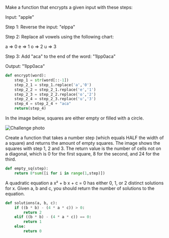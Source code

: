 Make a function that encrypts a given input with these steps:

Input: "apple"

Step 1: Reverse the input: "elppa"

Step 2: Replace all vowels using the following chart:

a => 0
e => 1
o => 2
u => 3

Step 3: Add "aca" to the end of the word: "1lpp0aca"

Output: "1lpp0aca"

```python
def encrypt(word):
	step_1 = str(word[::-1])
	step_2_1 = step_1.replace('a','0')
	step_2_2 = step_2_1.replace('e','1')
	step_2_3 = step_2_2.replace('o','2')
	step_2_4 = step_2_3.replace('u','3')
	step_4 = step_2_4 + "aca"
	return(step_4)
```


In the image below, squares are either empty or filled with a circle.

![Challenge photo](https://edabit-challenges.s3.amazonaws.com/empty_square_sequence.png)

Create a function that takes a number step (which equals HALF the width of a square) and returns the amount of empty squares. The image shows the squares with step 1, 2 and 3. The return value is the number of cells not on a diagonal, which is 0 for the first square, 8 for the second, and 24 for the third.
```python
def empty_sq(step):
	return 8*sum([i for i in range(1,step)])
```

A quadratic equation a x² + b x + c = 0 has either 0, 1, or 2 distinct solutions for x. Given a, b and c, you should return the number of solutions to the equation.

```python
def solutions(a, b, c):
    if ((b * b) - (4 * a * c)) > 0:
        return 2
    elif ((b * b) - (4 * a * c)) == 0:
        return 1
    else:
        return 0
	
```



